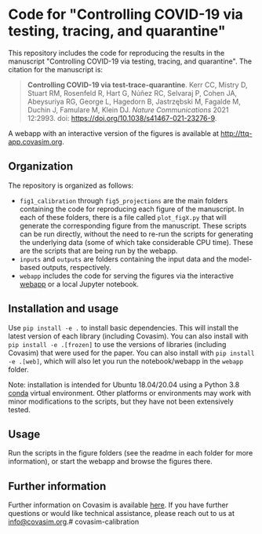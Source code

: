 # Code for "Controlling COVID-19 via testing, tracing, and quarantine"

This repository includes the code for reproducing the results in the manuscript "Controlling COVID-19 via testing, tracing, and quarantine". The citation for the manuscript is:

> **Controlling COVID-19 via test-trace-quarantine**. Kerr CC, Mistry D, Stuart RM, Rosenfeld R, Hart G, Núñez RC, Selvaraj P, Cohen JA, Abeysuriya RG, George L, Hagedorn B, Jastrzębski M, Fagalde M, Duchin J, Famulare M, Klein DJ. *Nature Communications* 2021 12:2993. doi: https://doi.org/10.1038/s41467-021-23276-9.

A webapp with an interactive version of the figures is available at http://ttq-app.covasim.org.


## Organization

The repository is organized as follows:

- `fig1_calibration` through `fig5_projections` are the main folders containing the code for reproducing each figure of the manuscript. In each of these folders, there is a file called `plot_figX.py` that will generate the corresponding figure from the manuscript. These scripts can be run directly, without the need to re-run the scripts for generating the underlying data (some of which take considerable CPU time). These are the scripts that are being run by the webapp.
- `inputs` and `outputs` are folders containing the input data and the model-based outputs, respectively.
- `webapp` includes the code for serving the figures via the interactive [webapp](http://ttq-app.covasim.org) or a local Jupyter notebook.


## Installation and usage

Use `pip install -e .` to install basic dependencies. This will install the latest version of each library (including Covasim). You can also install with `pip install -e .[frozen]` to use the versions of libraries (including Covasim) that were used for the paper. You can also install with `pip install -e .[web]`, which will also let you run the notebook/webapp in the `webapp` folder. 

Note: installation is intended for Ubuntu 18.04/20.04 using a Python 3.8 [conda](https://www.anaconda.com/products/individual) virtual environment. Other platforms or environments may work with minor modifications to the scripts, but they have not been extensively tested.


## Usage

Run the scripts in the figure folders (see the readme in each folder for more information), or start the webapp and browse the figures there.


## Further information

Further information on Covasim is available [here](http://docs.covasim.org). If you have further questions or would like technical assistance, please reach out to us at info@covasim.org.# covasim-calibration
